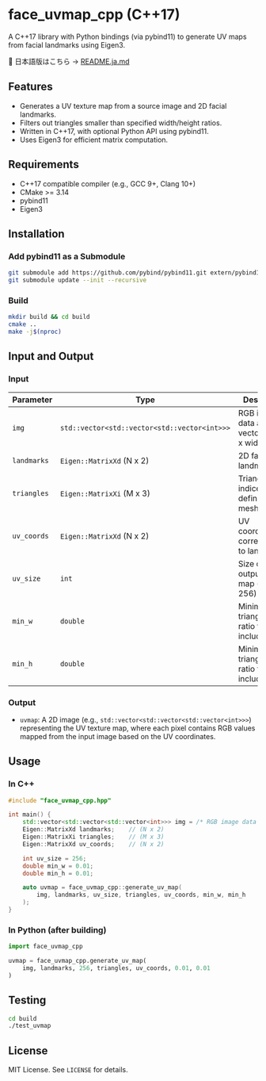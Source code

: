 # face_uvmap_cpp (C++17)

A C++17 library with Python bindings (via pybind11) to generate UV maps from facial landmarks using Eigen3.

📄 日本語版はこちら → [README.ja.md](README.ja.md)

## Features

- Generates a UV texture map from a source image and 2D facial landmarks.
- Filters out triangles smaller than specified width/height ratios.
- Written in C++17, with optional Python API using pybind11.
- Uses Eigen3 for efficient matrix computation.

## Requirements

- C++17 compatible compiler (e.g., GCC 9+, Clang 10+)
- CMake >= 3.14
- pybind11
- Eigen3

## Installation

### Add pybind11 as a Submodule

```bash
git submodule add https://github.com/pybind/pybind11.git extern/pybind11
git submodule update --init --recursive
```

### Build

```bash
mkdir build && cd build
cmake ..
make -j$(nproc)
```

## Input and Output

### Input

| Parameter   | Type                                         | Description                                        |
| ----------- | -------------------------------------------- | -------------------------------------------------- |
| `img`       | `std::vector<std::vector<std::vector<int>>>` | RGB image data as a 3D vector (height x width x 3) |
| `landmarks` | `Eigen::MatrixXd` (N x 2)                    | 2D facial landmarks                                |
| `triangles` | `Eigen::MatrixXi` (M x 3)                    | Triangle indices defining the mesh                 |
| `uv_coords` | `Eigen::MatrixXd` (N x 2)                    | UV coordinates corresponding to landmarks          |
| `uv_size`   | `int`                                        | Size of the output UV map (e.g., 256)              |
| `min_w`     | `double`                                     | Minimum triangle width ratio to include            |
| `min_h`     | `double`                                     | Minimum triangle height ratio to include           |

### Output

- `uvmap`: A 2D image (e.g., `std::vector<std::vector<std::vector<int>>>`) representing the UV texture map, where each pixel contains RGB values mapped from the input image based on the UV coordinates.

## Usage

### In C++

```cpp
#include "face_uvmap_cpp.hpp"

int main() {
    std::vector<std::vector<std::vector<int>>> img = /* RGB image data */;
    Eigen::MatrixXd landmarks;    // (N x 2)
    Eigen::MatrixXi triangles;    // (M x 3)
    Eigen::MatrixXd uv_coords;    // (N x 2)

    int uv_size = 256;
    double min_w = 0.01;
    double min_h = 0.01;

    auto uvmap = face_uvmap_cpp::generate_uv_map(
        img, landmarks, uv_size, triangles, uv_coords, min_w, min_h
    );
}
```

### In Python (after building)

```python
import face_uvmap_cpp

uvmap = face_uvmap_cpp.generate_uv_map(
    img, landmarks, 256, triangles, uv_coords, 0.01, 0.01
)
```

## Testing

```bash
cd build
./test_uvmap
```

## License

MIT License. See `LICENSE` for details.
